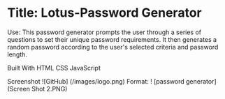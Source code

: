 # Title: Lotus-Password Generator

Use:
This password generator prompts the user through a series of questions to set their unique password requirements. It then generates a random password according to the user's selected criteria and password length.

Built With
HTML
CSS
JavaScript


Screenshot
![GitHub] (/images/logo.png)
Format: ! [password generator] (Screen Shot 2.PNG)
